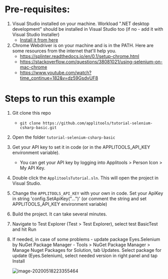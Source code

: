 # Pre-requisites:

1. Visual Studio installed on your machine. Workload ".NET desktop development" should be installed in Visual Studio too (if no - add it with Visual Studio Installer)
   * [Install it from here](https://visualstudio.microsoft.com/downloads/)
2. Chrome Webdriver is on your machine and is in the PATH. Here are some resources from the internet that'll help you.
   * https://splinter.readthedocs.io/en/0.1/setup-chrome.html
   * https://stackoverflow.com/questions/38081021/using-selenium-on-mac-chrome
   * https://www.youtube.com/watch?time_continue=182&v=dz59GsdvUF8

# Steps to run this example

1. Git clone this repo
    
    * `git clone https://github.com/applitools/tutorial-selenium-csharp-basic.git`
    
2. Open the folder `tutorial-selenium-csharp-basic`

3. Get your API key to set it in code (or in the APPLITOOLS_API_KEY environment variable).
    
    * You can get your API key by logging into Applitools > Person Icon > My API Key.
    
4. Double click the `ApplitoolsTutorial.sln`. This will open the project in Visual Studio.

5. Change the `APPLITOOLS_API_KEY` with your own in code.
    Set your ApiKey in string 'config.SetApiKey("...")' (or comment the string and set APPLITOOLS_API_KEY environment variable)
    
6. Build the project. It can take several minutes.

7. Navigate to Test Explorer (Test > Test Explorer), select test BasicTest and hit Run

8. If needed, in case of some problems - update package Eyes.Selenium by NuGet Package Manager -  Tools > NuGet Package Manager > Manage Nuget Packages for Solution, tab Updates. Select package for update (Eyes.Selenium), select needed version in right panel and tap Install

    ![image-20200518223355464](C:\Users\Hp\AppData\Roaming\Typora\typora-user-images\image-20200518223355464.png)
